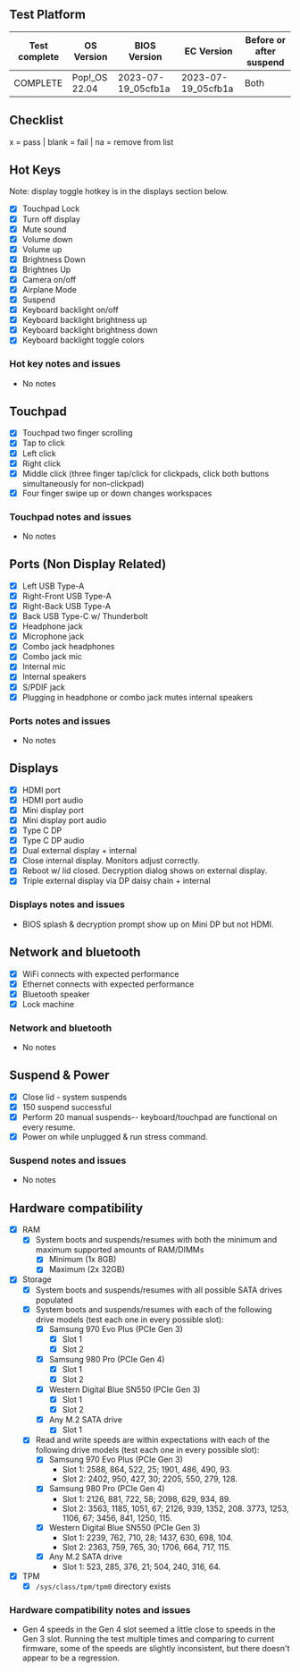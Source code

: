 ## Test Platform

| Test complete | OS Version     | BIOS Version       | EC Version         | Before or after suspend |
| ------------- | -------------- | ------------------ | ------------------ | ----------------------- |
| COMPLETE      | Pop!_OS 22.04  | 2023-07-19_05cfb1a | 2023-07-19_05cfb1a | Both                    |

## Checklist
x = pass | blank = fail | na = remove from list

## Hot Keys

Note: display toggle hotkey is in the displays section below.

- [X] Touchpad Lock
- [X] Turn off display
- [X] Mute sound
- [X] Volume down
- [X] Volume up
- [X] Brightness Down
- [X] Brightnes Up
- [X] Camera on/off
- [X] Airplane Mode
- [X] Suspend
- [X] Keyboard backlight on/off
- [X] Keyboard backlight brightness up
- [X] Keyboard backlight brightness down
- [X] Keyboard backlight toggle colors

### Hot key notes and issues

- No notes

## Touchpad

- [X] Touchpad two finger scrolling 
- [X] Tap to click
- [X] Left click
- [X] Right click
- [X] Middle click (three finger tap/click for clickpads, click both buttons simultaneously for non-clickpad)
- [X] Four finger swipe up or down changes workspaces

### Touchpad notes and issues

- No notes 

## Ports (Non Display Related)

- [X] Left USB Type-A
- [X] Right-Front USB Type-A
- [X] Right-Back USB Type-A
- [X] Back USB Type-C w/ Thunderbolt
- [X] Headphone jack
- [X] Microphone jack
- [X] Combo jack headphones
- [X] Combo jack mic
- [X] Internal mic
- [X] Internal speakers
- [X] S/PDIF jack
- [X] Plugging in headphone or combo jack mutes internal speakers

### Ports notes and issues

- No notes

## Displays

- [X] HDMI port
- [X] HDMI port audio
- [X] Mini display port
- [X] Mini display port audio
- [X] Type C DP
- [X] Type C DP audio
- [X] Dual external display + internal
- [X] Close internal display. Monitors adjust correctly.
- [X] Reboot w/ lid closed. Decryption dialog shows on external display.
- [X] Triple external display via DP daisy chain + internal

### Displays notes and issues

- BIOS splash & decryption prompt show up on Mini DP but not HDMI.

## Network and bluetooth

- [X] WiFi connects with expected performance
- [X] Ethernet connects with expected performance
- [X] Bluetooth speaker
- [X] Lock machine

### Network and bluetooth

- No notes

## Suspend & Power

- [X] Close lid - system suspends
- [X] 150 suspend successful
- [X] Perform 20 manual suspends-- keyboard/touchpad are functional on every resume.
- [X] Power on while unplugged & run stress command.

### Suspend notes and issues

- No notes

## Hardware compatibility

- [X] RAM
    - [X] System boots and suspends/resumes with both the minimum and maximum supported amounts of RAM/DIMMs
        - [X] Minimum (1x 8GB)
        - [X] Maximum (2x 32GB)
- [X] Storage
    - [X] System boots and suspends/resumes with all possible SATA drives populated
    - [X] System boots and suspends/resumes with each of the following drive models (test each one in every possible slot):
        - [X] Samsung 970 Evo Plus (PCIe Gen 3)
            - [X] Slot 1
            - [X] Slot 2
        - [X] Samsung 980 Pro (PCIe Gen 4)
            - [X] Slot 1
            - [X] Slot 2
        - [X] Western Digital Blue SN550 (PCIe Gen 3)
            - [X] Slot 1
            - [X] Slot 2
        - [X] Any M.2 SATA drive
            - [X] Slot 1
    - [X] Read and write speeds are within expectations with each of the following drive models (test each one in every possible slot):
        - [X] Samsung 970 Evo Plus (PCIe Gen 3)
            - Slot 1: 2588, 864, 522, 25; 1901, 486, 490, 93.
            - Slot 2: 2402, 950, 427, 30; 2205, 550, 279, 128.
        - [X] Samsung 980 Pro (PCIe Gen 4)
            - Slot 1: 2126, 881, 722, 58; 2098, 629, 934, 89.
            - Slot 2: 3563, 1185, 1051, 67; 2126, 939, 1352, 208.
                      3773, 1253, 1106, 67; 3456, 841, 1250, 115.
        - [X] Western Digital Blue SN550 (PCIe Gen 3)
            - Slot 1: 2239, 762, 710, 28; 1437, 630, 698, 104.
            - Slot 2: 2363, 759, 765, 30; 1706, 664, 717, 115.
        - [X] Any M.2 SATA drive
            - Slot 1: 523, 285, 376, 21; 504, 240, 316, 64.
- [X] TPM
    - [X] `/sys/class/tpm/tpm0` directory exists

### Hardware compatibility notes and issues

- Gen 4 speeds in the Gen 4 slot seemed a little close to speeds in the Gen 3 slot. Running the test multiple times and comparing to current firmware, some of the speeds are slightly inconsistent, but there doesn't appear to be a regression.

